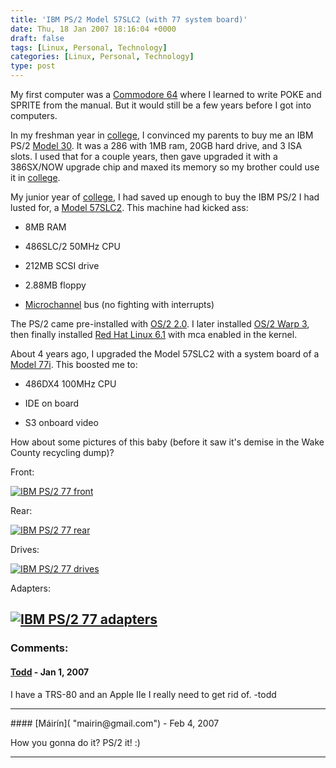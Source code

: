 ```yaml
---
title: 'IBM PS/2 Model 57SLC2 (with 77 system board)'
date: Thu, 18 Jan 2007 18:16:04 +0000
draft: false
tags: [Linux, Personal, Technology]
categories: [Linux, Personal, Technology]
type: post
---
```


My first computer was a [Commodore 64](http://en.wikipedia.org/wiki/Commodore_64) where I learned to write POKE and SPRITE from the manual. But it would still be a few years before I got into computers.

In my freshman year in [college](http://www.umd.edu/), I convinced my parents to buy me an IBM PS/2 [Model 30](http://en.wikipedia.org/wiki/IBM_Personal_System/2#Models). It was a 286 with 1MB ram, 20GB hard drive, and 3 ISA slots. I used that for a couple years, then gave upgraded it with a 386SX/NOW upgrade chip and maxed its memory so my brother could use it in [college](http://www.vt.edu/).

My junior year of [college](http://www.umd.edu/), I had saved up enough to buy the IBM PS/2 I had lusted for, a [Model 57SLC2](http://en.wikipedia.org/wiki/IBM_Personal_System/2#Models). This machine had kicked ass:

*   8MB RAM

*   486SLC/2 50MHz CPU

*   212MB SCSI drive

*   2.88MB floppy

*   [Microchannel](http://en.wikipedia.org/wiki/MicroChannel) bus (no fighting with interrupts)

The PS/2 came pre-installed with [OS/2 2.0](http://en.wikipedia.org/wiki/IBM_OS/2). I later installed [OS/2 Warp 3](http://en.wikipedia.org/wiki/IBM_OS/2#The_.22Warp.22_years), then finally installed [Red Hat Linux 6.1](http://en.wikipedia.org/wiki/Red_Hat_Linux) with mca enabled in the kernel.

About 4 years ago, I upgraded the Model 57SLC2 with a system board of a [Model 77i](http://en.wikipedia.org/wiki/IBM_Personal_System/2#Models). This boosted me to:

*   486DX4 100MHz CPU

*   IDE on board

*   S3 onboard video

How about some pictures of this baby (before it saw it's demise in the Wake County recycling dump)?

Front:

[![IBM PS/2 77 front](http://farm1.static.flickr.com/157/343529637_b00255dcc6.jpg)](http://www.flickr.com/photos/jmrodri/343529637/ "Photo Sharing")

Rear:

[![IBM PS/2 77 rear](http://farm1.static.flickr.com/153/343529646_d61ac5fb96.jpg)](http://www.flickr.com/photos/jmrodri/343529646/ "Photo Sharing")

Drives:

[![IBM PS/2 77 drives](http://farm1.static.flickr.com/149/343529658_d5bb6811b0.jpg)](http://www.flickr.com/photos/jmrodri/343529658/ "Photo Sharing")

Adapters:

[![IBM PS/2 77 adapters](http://farm1.static.flickr.com/133/343529648_39c4d2bf17.jpg)](http://www.flickr.com/photos/jmrodri/343529648/ "Photo Sharing")
---
### Comments:
#### [Todd](http://www.dma.org/cgi-bin/cgiwrap/tw/toddblog "taw@pobox.com") - <time datetime="2007-01-22 21:32:51">Jan 1, 2007</time>

I have a TRS-80 and an Apple IIe I really need to get rid of. -todd
<hr />
#### [Máirín]( "mairin@gmail.com") - <time datetime="2007-02-01 12:14:14">Feb 4, 2007</time>

How you gonna do it? PS/2 it! :)
<hr />
